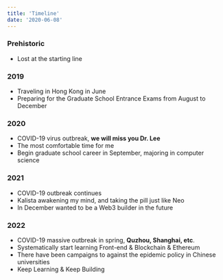 ```yaml
---
title: 'Timeline'
date: '2020-06-08'
---
```



### Prehistoric
-  Lost at the starting line

###  2019
- Traveling in Hong Kong in June
- Preparing for the Graduate School Entrance Exams from August to December

### 2020
- COVID-19 virus outbreak, **we will miss you Dr. Lee**
- The most comfortable time for me
- Begin graduate school career in September, majoring in computer science

### 2021
- COVID-19 outbreak continues
- Kalista awakening my mind, and taking the pill just like Neo
- In December wanted to be a Web3 builder in the future

### 2022
- COVID-19 massive outbreak in spring, **Quzhou, Shanghai, etc**.
- Systematically start learning Front-end & Blockchain & Ethereum
- There have been campaigns to against the epidemic policy in Chinese universities
- Keep Learning & Keep Building


